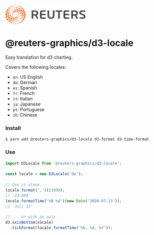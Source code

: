 ![](badge.svg)

# @reuters-graphics/d3-locale

Easy translation for d3 charting.

Covers the following locales:
- `en`: US English
- `de`: German
- `es`: Spanish
- `fr`: French
- `it`: Italian
- `ja`: Japanese
- `pt`: Portuguese
- `zh`: Chinese

### Install

```
$ yarn add @reuters-graphics/d3-locale d3-format d3-time-format
```

### Use

```javascript
import D3Locale from '@reuters-graphics/d3-locale';

const locale = new D3Locale('de');

// Use it alone...
locale.format(',')(23000);
// '23.000'
locale.formatTime('%B %d')(new Date('2020-07-13'));
// 'Juli 13'

// ... or with an axis
d3.axisBottom(xScale)
  .tickFormat(locale.formatTime('%b. %d, %Y'));
```
